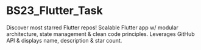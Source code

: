 # BS23_Flutter_Task
Discover most starred Flutter repos! Scalable Flutter app w/ modular architecture, state management &amp; clean code principles. Leverages GitHub API &amp; displays name, description &amp; star count.
